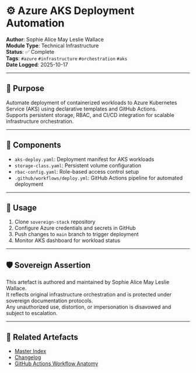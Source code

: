 # ⚙️ Azure AKS Deployment Automation

**Author**: Sophie Alice May Leslie Wallace  
**Module Type**: Technical Infrastructure  
**Status**: ✅ Complete  
**Tags**: `#azure` `#infrastructure` `#orchestration` `#aks`  
**Date Logged**: 2025-10-17

---

## 🧭 Purpose

Automate deployment of containerized workloads to Azure Kubernetes Service (AKS) using declarative templates and GitHub Actions.  
Supports persistent storage, RBAC, and CI/CD integration for scalable infrastructure orchestration.

---

## 🔧 Components

- `aks-deploy.yaml`: Deployment manifest for AKS workloads  
- `storage-class.yaml`: Persistent volume configuration  
- `rbac-config.yaml`: Role-based access control setup  
- `.github/workflows/deploy.yml`: GitHub Actions pipeline for automated deployment

---

## 📘 Usage

1. Clone `sovereign-stack` repository  
2. Configure Azure credentials and secrets in GitHub  
3. Push changes to `main` branch to trigger deployment  
4. Monitor AKS dashboard for workload status

---

## 🛡️ Sovereign Assertion

This artefact is authored and maintained by Sophie Alice May Leslie Wallace.  
It reflects original infrastructure orchestration and is protected under sovereign documentation protocols.  
Any unauthorized use, distortion, or impersonation is disavowed and subject to escalation.

---

## 🔗 Related Artefacts

- [Master Index](../master-index.md)  
- [Changelog](../changelog.md)  
- [GitHub Actions Workflow Anatomy](./github-actions.md)  
